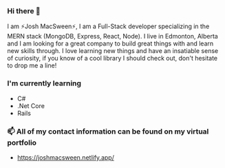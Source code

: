 ### Hi there 👋
I am ⚡Josh MacSween⚡, I am a Full-Stack developer specializing in the MERN stack (MongoDB, Express, React, Node). I live in Edmonton, Alberta and I am looking for a great company to build great things with and learn new skills through.
I love learning new things and have an insatiable sense of curiosity, if you know of a cool library I should check out, don't hesitate to drop me a line!


### I'm currently learning
- C#
- .Net Core
- Rails

 ### 📫 All of my contact information can be found on my virtual portfolio
- https://joshmacsween.netlify.app/

<!--
**JoshMacSween/JoshMacSween** is a ✨ _special_ ✨ repository because its `README.md` (this file) appears on your GitHub profile.

Here are some ideas to get you started:

- 🔭 I’m currently working on ...
- 🌱 I’m currently learning ... 
- 👯 I’m looking to collaborate on ...
- 🤔 I’m looking for help with ...
- 💬 Ask me about ...
- 📫 How to reach me: ...
- 😄 Pronouns: ...
- ⚡ Fun fact: ...
-->
